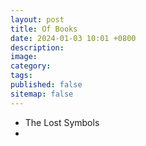 ```yaml
---
layout: post
title: Of Books
date: 2024-01-03 10:01 +0800
description:
image:
category:
tags:
published: false
sitemap: false
---
```


- The Lost Symbols
- 